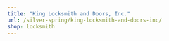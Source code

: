 ```yaml
---
title: "King Locksmith and Doors, Inc."
url: /silver-spring/king-locksmith-and-doors-inc/
shop: locksmith
---
```

